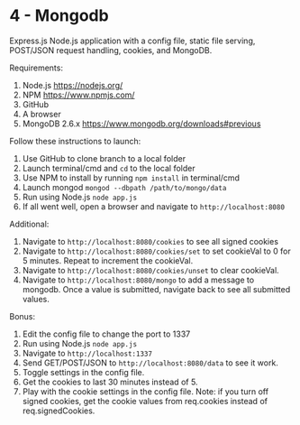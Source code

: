 # 4 - Mongodb

Express.js Node.js application with a config file, static file serving, POST/JSON request handling, cookies, and MongoDB.

Requirements:

1. Node.js https://nodejs.org/
2. NPM https://www.npmjs.com/
3. GitHub
4. A browser
5. MongoDB 2.6.x https://www.mongodb.org/downloads#previous

Follow these instructions to launch:

1. Use GitHub to clone branch to a local folder
2. Launch terminal/cmd and `cd` to the local folder
3. Use NPM to install by running `npm install` in terminal/cmd
4. Launch mongod `mongod --dbpath /path/to/mongo/data`
5. Run using Node.js `node app.js`
6. If all went well, open a browser and navigate to `http://localhost:8080`

Additional:

1. Navigate to `http://localhost:8080/cookies` to see all signed cookies
2. Navigate to `http://localhost:8080/cookies/set` to set cookieVal to 0 for 5 minutes. Repeat to increment the cookieVal.
3. Navigate to `http://localhost:8080/cookies/unset` to clear cookieVal.
4. Navigate to `http://localhost:8080/mongo` to add a message to mongodb. Once a value is submitted, navigate back to see all submitted values.

Bonus:

1. Edit the config file to change the port to 1337
2. Run using Node.js `node app.js`
3. Navigate to `http://localhost:1337`
4. Send GET/POST/JSON to `http://localhost:8080/data` to see it work.
5. Toggle settings in the config file.
6. Get the cookies to last 30 minutes instead of 5.
7. Play with the cookie settings in the config file. Note: if you turn off signed cookies, get the cookie values from req.cookies instead of req.signedCookies.
